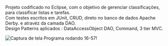 Projeto codificado no Eclipse, com o objetivo de gerenciar classificações, para classificar listas e tarefas.  
Com testes escritos em JUnit, CRUD, direto no banco de dados Apache Derby. e atravéz da camada DAO.  
Design Patterns aplicados : DataAccessObject DAO, Command, 3 tier MVC.

![Captura de tela Programa rodando 16-57](https://github.com/klausmerini/Testes_JUnit_DerbyDB_DataAccessObjects/assets/109608171/9a5fa0b0-13c9-4d1a-971d-eedaea8b2060)!

